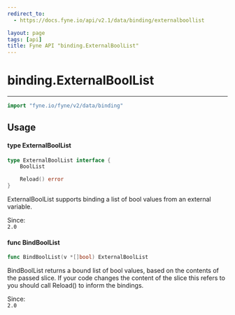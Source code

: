 ```yaml
---
redirect_to:
  - https://docs.fyne.io/api/v2.1/data/binding/externalboollist

layout: page
tags: [api]
title: Fyne API "binding.ExternalBoolList"
---
```



# binding.ExternalBoolList
---
```go
import "fyne.io/fyne/v2/data/binding"
```

## Usage

#### type ExternalBoolList

```go
type ExternalBoolList interface {
	BoolList

	Reload() error
}
```

ExternalBoolList supports binding a list of bool values from an external variable.


<div class="since">Since: <code>
2.0</code></div>

#### func  BindBoolList

```go
func BindBoolList(v *[]bool) ExternalBoolList
```
BindBoolList returns a bound list of bool values, based on the contents of the passed slice. If your code changes the content of the slice this refers to you should call Reload() to inform the bindings.


<div class="since">Since: <code>
2.0</code></div>
